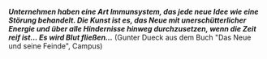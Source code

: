 ***Unternehmen haben eine Art Immunsystem, das jede neue Idee wie eine Störung behandelt. Die Kunst ist es, das Neue mit unerschütterlicher Energie und über alle Hindernisse hinweg durchzusetzen, wenn die Zeit reif ist... Es wird Blut fließen...*** 
(Gunter Dueck aus dem Buch "Das Neue und seine Feinde", Campus)